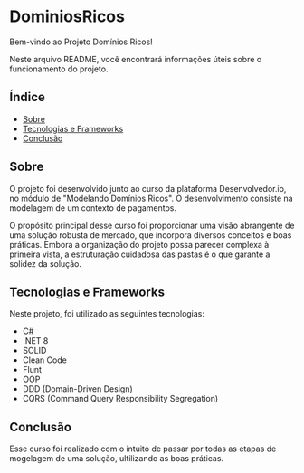 # DominiosRicos

Bem-vindo ao Projeto Domínios Ricos! 

Neste arquivo README, você encontrará informações úteis sobre o funcionamento do projeto.

## Índice

- [Sobre](#sobre)
- [Tecnologias e Frameworks](#tecnologias-e-frameworks)
- [Conclusão](#conclusão)

## Sobre

O projeto foi desenvolvido junto ao curso da plataforma Desenvolvedor.io, no módulo de "Modelando Domínios Ricos". O desenvolvimento consiste na modelagem de um contexto de pagamentos.

O propósito principal desse curso foi proporcionar uma visão abrangente de uma solução robusta de mercado, que incorpora diversos conceitos e boas práticas. Embora a organização do projeto possa parecer complexa à primeira vista, a estruturação cuidadosa das pastas é o que garante a solidez da solução.

## Tecnologias e Frameworks 

Neste projeto, foi utilizado as seguintes tecnologias:

- C# 
- .NET 8
- SOLID
- Clean Code
- Flunt
- OOP
- DDD (Domain-Driven Design)
- CQRS (Command Query Responsibility Segregation)


## Conclusão

Esse curso foi realizado com o intuito de passar por todas as etapas de mogelagem de uma solução, ultilizando as boas práticas.

